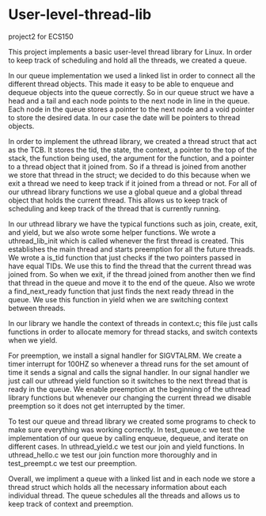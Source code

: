 # User-level-thread-lib
project2 for ECS150

This project implements a basic user-level thread library for Linux. In order
to keep track of scheduling and hold all the threads, we created a queue.

In our queue implementation we used a linked list in order to connect all the
different thread objects. This made it easy to be able to enqueue and dequeue
objects into the queue correctly. So in our queue struct we have a head and a
tail and each node points to the next node in line in the queue. Each node in
the queue stores a pointer to the next node and a void pointer to store the
desired data. In our case the date will be pointers to thread objects.

In order to implement the uthread library, we created a thread struct that act
as the TCB. It stores the tid, the state, the context, a pointer to the top of
the stack, the function being used, the argument for the function, and a pointer
to a thread object that it joined from. So if a thread is joined from another
we store that thread in the struct; we decided to do this because when we exit
a thread we need to keep track if it joined from a thread or not. For all of our
uthread library functions we use a global queue and a global thread object that
holds the current thread. This allows us to keep track of scheduling and keep
track of the thread that is currently running.

In our uthread library we have the typical functions such as join, create, exit,
and yield, but we also wrote some helper functions. We wrote a uthread_lib_init
which is called whenever the first thread is created. This establishes the main
thread and starts preemption for all the future threads. We wrote a is_tid
function that just checks if the two pointers passed in have equal TIDs. We use
this to find the thread that the current thread was joined from. So when we
exit, if the thread joined from another then we find that thread in the queue
and move it to the end of the queue. Also we wrote a find_next_ready function
that just finds the next ready thread in the queue. We use this function in
yield when we are switching context between threads.

In our library we handle the context of threads in context.c; this file just
calls functions in order to allocate memory for thread stacks, and switch
contexts when we yield.

For preemption, we install a signal handler for SIGVTALRM. We create a timer
interrupt for 100HZ so whenever a thread runs for the set amount of time it
sends a signal and calls the signal handler. In our signal handler we just
call our uthread yield function so it switches to the next thread that is ready
in the queue. We enable preemption at the beginning of the uthread library
functions but whenever our changing the current thread we disable preemption
so it does not get interrupted by the timer.

To test our queue and thread library we created some programs to check to
make sure everything was working correctly. In test_queue.c we test the 
implementation of our queue by calling enqueue, dequeue, and iterate on
different cases. In uthread_yield.c we test our join and yield functions.
In uthread_hello.c we test our join function more thoroughly and in
test_preempt.c we test our preemption.

Overall, we impliment a queue with a linked list and in each node we store a
thread struct which holds all the necessary information about each individual
thread. The queue schedules all the threads and allows us to keep track of
context and preemption. 
